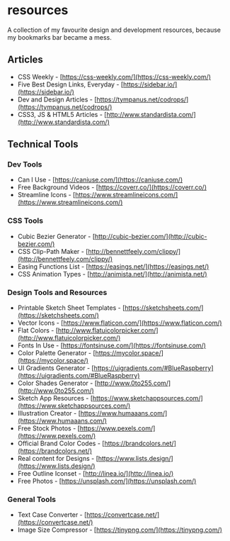 # resources
A collection of my favourite design and development resources, because my bookmarks bar became a mess.


## Articles

* CSS Weekly - [https://css-weekly.com/](https://css-weekly.com/)
* Five Best Design Links, Everyday - [https://sidebar.io/](https://sidebar.io/)
* Dev and Design Articles - [https://tympanus.net/codrops/](https://tympanus.net/codrops/)
* CSS3, JS & HTML5 Articles - [http://www.standardista.com/](http://www.standardista.com/)


## Technical Tools

### Dev Tools

* Can I Use - [https://caniuse.com/](https://caniuse.com/)
* Free Background Videos - [https://coverr.co/](https://coverr.co/)
* Streamline Icons - [https://www.streamlineicons.com/](https://www.streamlineicons.com/)

### CSS Tools

* Cubic Bezier Generator - [http://cubic-bezier.com/](http://cubic-bezier.com/)
* CSS Clip-Path Maker - [http://bennettfeely.com/clippy/](http://bennettfeely.com/clippy/)
* Easing Functions List - [https://easings.net/](https://easings.net/)
* CSS Animation Types - [http://animista.net/](http://animista.net/)

### Design Tools and Resources

* Printable Sketch Sheet Templates - [https://sketchsheets.com/](https://sketchsheets.com/)
* Vector Icons - [https://www.flaticon.com/](https://www.flaticon.com/)
* Flat Colors - [http://www.flatuicolorpicker.com/](http://www.flatuicolorpicker.com/)
* Fonts In Use - [https://fontsinuse.com/](https://fontsinuse.com/)
* Color Palette Generator - [https://mycolor.space/](https://mycolor.space/)
* UI Gradients Generator - [https://uigradients.com/#BlueRaspberry](https://uigradients.com/#BlueRaspberry)
* Color Shades Generator - [http://www.0to255.com/](http://www.0to255.com/)
* Sketch App Resources - [https://www.sketchappsources.com/](https://www.sketchappsources.com/)
* Illustration Creator - [https://www.humaaans.com/](https://www.humaaans.com/)
* Free Stock Photos - [https://www.pexels.com/](https://www.pexels.com/)
* Official Brand Color Codes - [https://brandcolors.net/](https://brandcolors.net/)
* Real content for Designs - [https://www.lists.design/](https://www.lists.design/)
* Free Outline Iconset - [http://linea.io/](http://linea.io/)
* Free Photos - [https://unsplash.com/](https://unsplash.com/)

### General Tools

* Text Case Converter - [https://convertcase.net/](https://convertcase.net/)
* Image Size Compressor - [https://tinypng.com/](https://tinypng.com/)